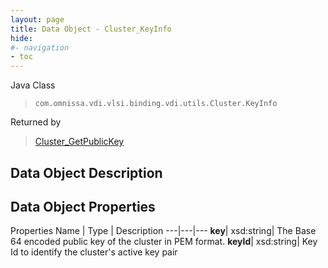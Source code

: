 ```yaml
---
layout: page
title: Data Object - Cluster_KeyInfo
hide:
#- navigation
- toc
---
```






Java Class
> `com.omnissa.vdi.vlsi.binding.vdi.utils.Cluster.KeyInfo`

Returned by
> [Cluster_GetPublicKey](vdi.utils.Cluster.md#getPublicKey)


## Data Object Description

## Data Object Properties
Properties
Name |  Type |  Description
---|---|---
**key**|  xsd:string|  The Base 64 encoded public key of the cluster in PEM format.
**keyId**|  xsd:string|  Key Id to identify the cluster's active key pair


 
